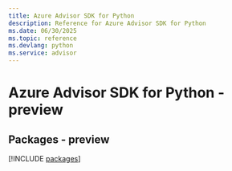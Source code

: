 ```yaml
---
title: Azure Advisor SDK for Python
description: Reference for Azure Advisor SDK for Python
ms.date: 06/30/2025
ms.topic: reference
ms.devlang: python
ms.service: advisor
---
```

# Azure Advisor SDK for Python - preview
## Packages - preview
[!INCLUDE [packages](advisor-index.md)]